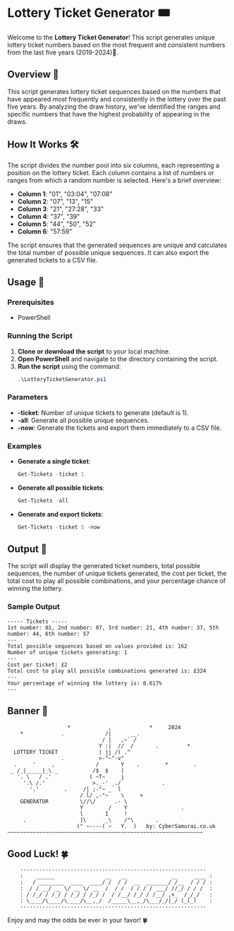 # Lottery Ticket Generator 🎟️

Welcome to the **Lottery Ticket Generator**! This script generates unique lottery ticket numbers based on the most frequent and consistent numbers from the last five years (2019-2024)📅.

## Overview 🌟

This script generates lottery ticket sequences based on the numbers that have appeared most frequently and consistently in the lottery over the past five years. By analyzing the draw history, we've identified the ranges and specific numbers that have the highest probability of appearing in the draws.

## How It Works 🛠️

The script divides the number pool into six columns, each representing a position on the lottery ticket. Each column contains a list of numbers or ranges from which a random number is selected. Here's a brief overview:

- **Column 1**: "01", "03:04", "07:08"
- **Column 2**: "07", "13", "15"
- **Column 3**: "21", "27:28", "33"
- **Column 4**: "37", "39"
- **Column 5**: "44", "50", "52"
- **Column 6**: "57:59"

The script ensures that the generated sequences are unique and calculates the total number of possible unique sequences. It can also export the generated tickets to a CSV file.

## Usage 🚀

### Prerequisites

- PowerShell

### Running the Script

1. **Clone or download the script** to your local machine.
2. **Open PowerShell** and navigate to the directory containing the script.
3. **Run the script** using the command:
   ```powershell
   .\LotteryTicketGenerator.ps1
   ```

### Parameters

- **-ticket**: Number of unique tickets to generate (default is 1).
- **-all**: Generate all possible unique sequences.
- **-now**: Generate the tickets and export them immediately to a CSV file.

### Examples

- **Generate a single ticket**:
  ```powershell
  Get-Tickets -ticket 1
  ```
- **Generate all possible tickets**:
  ```powershell
  Get-Tickets -all
  ```
- **Generate and export tickets**:
  ```powershell
  Get-Tickets -ticket 5 -now
  ```

## Output 📄

The script will display the generated ticket numbers, total possible sequences, the number of unique tickets generated, the cost per ticket, the total cost to play all possible combinations, and your percentage chance of winning the lottery.

### Sample Output

```plaintext
----- Tickets -----
1st number: 01, 2nd number: 07, 3rd number: 21, 4th number: 37, 5th number: 44, 6th number: 57
---
Total possible sequences based on values provided is: 162
Number of unique tickets generating: 1
---
Cost per ticket: £2
Total cost to play all possible combinations generated is: £324
---
Your percentage of winning the lottery is: 0.617%
---
```

## Banner 🐰
```plaintext
                   *            ,            *     2024
    *            .             /|      __.
                              / |   ,~` /
                             Y :|  //  /       .         *
  LOTTERY TICKET             | jj /( .^
                 .           >-"~"-v"
  .     '     ,             /       Y    .        *        .
 _ /_|_____|_\ _           /$  $    |
   '. \   / .'            ( ~T~     j
     '.\ /.'               >._-' _./             .
       '.'        .     /| ;-"~ _  l
                       / l/ ,-"~    \     +
    GENERATOR          \//\/      .- \
                       Y        /    Y                 .
                       l       I     !
     .                 ]\      _\    /"\       .
                      (" ~----( ~   Y.  )   by: CyberSamurai.co.uk
~~~~~~~~~~~~~~~~~~~~~~~~~~~~~~~~~~~~~~~~~~~~~~~~~~~~~~~~~~~~~~
```

## Good Luck! 🍀

```plaintext
    ···························································
    :    ______                __   __              __     ____ :
    :   / ________  ____  ____/ /  / /  __  _______/ /__  / / / :
    :  / / __/ __ \/ __ \/ __  /  / /  / / / / ___/ //_/ / / /  :
    : / /_/ / /_/ / /_/ / /_/ /  / /__/ /_/ / /__/ ,<_  /_/_/   :
    : \____/\____/\____/\__,_/  /_____\__,_/\___/_/|_/ (_(_)    :
    ···························································
```

Enjoy and may the odds be ever in your favor! 🍀

